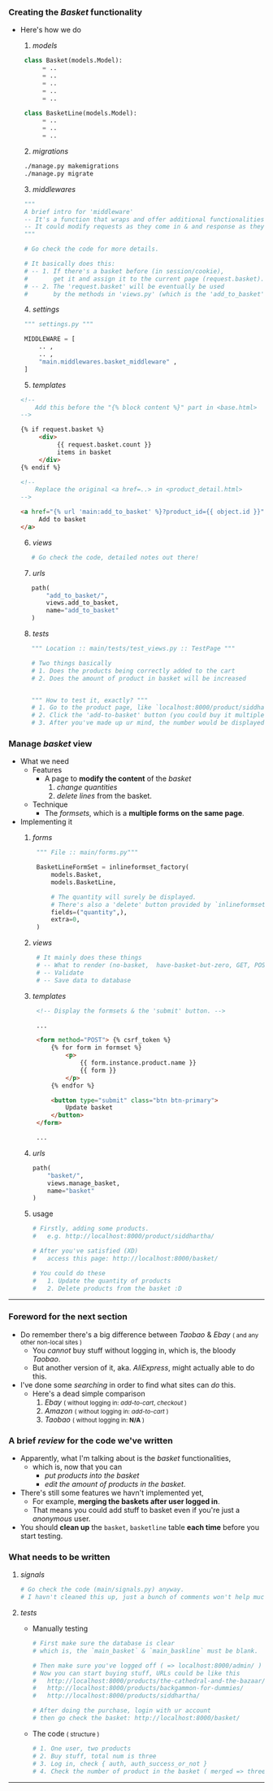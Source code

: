 ### Creating the *Basket* functionality

- Here's how we do
    1. *models*

     ```python
      class Basket(models.Model):
           = ..
           = ..
           = ..
           = ..
           = ..
     
      class BasketLine(models.Model):
           = ..
           = ..
           = ..
     ```

    2. *migrations*

     ```bash
      ./manage.py makemigrations
      ./manage.py migrate
     ```

    3. *middlewares* 

     ```python
      """
      A brief intro for 'middleware'
      -- It's a function that wraps and offer additional functionalities to view.
      -- It could modify requests as they come in & and response as they come out.
      """
     
      # Go check the code for more details.
     
      # It basically does this:
      # -- 1. If there's a basket before (in session/cookie),
      #       get it and assign it to the current page (request.basket).
      # -- 2. The 'request.basket' will be eventually be used
      #       by the methods in 'views.py' (which is the 'add_to_basket')
     ```

    4. *settings* 

     ```python
      """ settings.py """
     
      MIDDLEWARE = [
          .. , 
          .. ,
          "main.middlewares.basket_middleware" ,
      ]
     ```

    5. *templates*

     ```html
     <!-- 
         Add this before the "{% block content %}" part in <base.html>
     -->

     {% if request.basket %}
          <div>
               {{ request.basket.count }}
               items in basket
          </div>
     {% endif %}

     <!-- 
         Replace the original <a href=..> in <product_detail.html>
     -->
    
     <a href="{% url 'main:add_to_basket' %}?product_id={{ object.id }}">
          Add to basket
     </a>
     ```
    
    6. *views*
    
     ```python
        # Go check the code, detailed notes out there!
     ```
    
    7. *urls*
    
     ```python
        path(
            "add_to_basket/",
            views.add_to_basket, 
            name="add_to_basket"
        )
     ```
    
    8. *tests*
    
     ```python
        """ Location :: main/tests/test_views.py :: TestPage """
    
        # Two things basically
        # 1. Does the products being correctly added to the cart
        # 2. Does the amount of product in basket will be increased
    
    
        """ How to test it, exactly? """
        # 1. Go to the product page, like `localhost:8000/product/siddhartha/`
        # 2. Click the 'add-to-basket' button (you could buy it multiple times though).
        # 3. After you've made up ur mind, the number would be displayed at the top.
     ```

### Manage *basket* **view**

- What we need 
  - Features
    - A page to **modify the content** of the *basket*
      1. *change quantities* 
      2. *delete lines* from the basket.
  - Technique
    - The *formsets*, which is a **multiple forms on the same page**.
- Implementing it 
  1. *forms*

     ```python
      """ File :: main/forms.py"""
     
      BasketLineFormSet = inlineformset_factory(
          models.Basket,
          models.BasketLine,
     
          # The quantity will surely be displayed.
          # There's also a 'delete' button provided by `inlineformset_factory`.
          fields=("quantity",),
          extra=0,
      )
     ```

  2. *views*

     ```python
      # It mainly does these things
      # -- What to render (no-basket,  have-basket-but-zero, GET, POST)
      # -- Validate
      # -- Save data to database
     ```

  3. *templates*

     ```html
      <!-- Display the formsets & the 'submit' button. -->
     
      ...
     
      <form method="POST"> {% csrf_token %}
          {% for form in formset %}
              <p>
                  {{ form.instance.product.name }}
                  {{ form }}
              </p>
          {% endfor %}
     
          <button type="submit" class="btn btn-primary">
              Update basket
          </button>
      </form>
     
      ...
     ```

  4. *urls*

     ```python
     path(
         "basket/",
         views.manage_basket, 
         name="basket"
     )
     ```

  5. usage
  
      ```bash
      # Firstly, adding some products.
      #   e.g. http://localhost:8000/product/siddhartha/
     
      # After you've satisfied (XD)
      #   access this page: http://localhost:8000/basket/ 
     
      # You could do these 
      #   1. Update the quantity of products
      #   2. Delete products from the basket :D
     ```

---

### Foreword for the next section

- Do remember there's a big difference between *Taobao* & *Ebay* <small>( and any other non-local sites )</small>
    - You *cannot* buy stuff without logging in, which is, the bloody *Taobao*.
    - But another version of it, aka. *AliExpress*, might actually able to do this.
- I've done some *searching* in order to find what sites can *do* this.
    - Here's a dead simple comparison
        1. *Ebay* <small>( without logging in: *add-to-cart*, *checkout* )</small>
        2. *Amazon* <small>( without logging in: *add-to-cart* )</small>
        3. *Taobao* <small>( without logging in: **N/A** )</small>

### A brief *review* for the code we've written
- Apparently, what I'm talking about is the *basket* functionalities,
    - which is, now that you can 
        - *put products into the basket* 
        - *edit the amount of products in the basket*.
- There's still some features we havn't implemented yet,
    - For example, **merging the baskets after user logged in**.
    - That means you could add stuff to basket even if you're just a *anonymous* user.
- You should **clean up** the ```basket```, ```basketline``` table **each time** before you start testing.

### What needs to be written
1. *signals*

    ```python
    # Go check the code (main/signals.py) anyway.
    # I havn't cleaned this up, just a bunch of comments won't help much.
    ```

2. *tests*
    - Manually testing

        ```bash
        # First make sure the database is clear
        # which is, the `main_basket` & `main_baskline` must be blank.
        
        # Then make sure you've logged off ( => localhost:8000/admin/ )
        # Now you can start buying stuff, URLs could be like this
        #   http://localhost:8000/products/the-cathedral-and-the-bazaar/
        #   http://localhost:8000/products/backgammon-for-dummies/
        #   http://localhost:8000/products/siddhartha/
        
        # After doing the purchase, login with ur account
        # then go check the basket: http://localhost:8000/basket/
        ```
    
    - The code <small>( structure )</small>

        ```python
        # 1. One user, two products
        # 2. Buy stuff, total num is three
        # 3. Log in, check { auth, auth_success_or_not }
        # 4. Check the number of product in the basket ( merged => three products )
        ```

---
